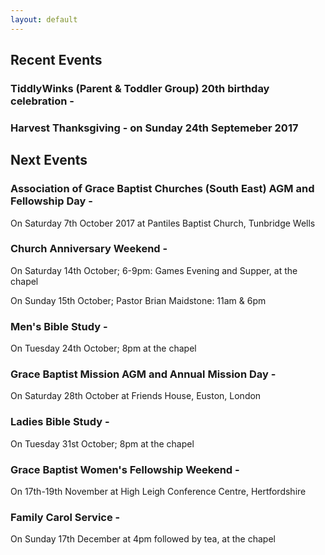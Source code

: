 ```yaml
---
layout: default
---
```


## Recent Events

### **TiddlyWinks (Parent & Toddler Group)  20th birthday celebration -**

### **Harvest Thanksgiving - on Sunday 24th Septemeber 2017**

## Next Events

### **Association of Grace Baptist Churches (South East) AGM and Fellowship Day -**
On Saturday 7th October 2017 at Pantiles Baptist Church, Tunbridge Wells

### **Church Anniversary Weekend -**
On Saturday 14th October; 6-9pm: Games Evening and Supper, at the chapel

On Sunday 15th October; Pastor Brian Maidstone: 11am & 6pm

### **Men's Bible Study -**
On Tuesday 24th October; 8pm at the chapel

### **Grace Baptist Mission AGM and Annual Mission Day -** 
On Saturday 28th October at Friends House, Euston, London

### **Ladies Bible Study -**
On Tuesday 31st October; 8pm at the chapel

### **Grace Baptist Women's Fellowship Weekend -**
On 17th-19th November at High Leigh Conference Centre, Hertfordshire

### **Family Carol Service -** 
On Sunday 17th December at 4pm followed by tea, at the chapel
